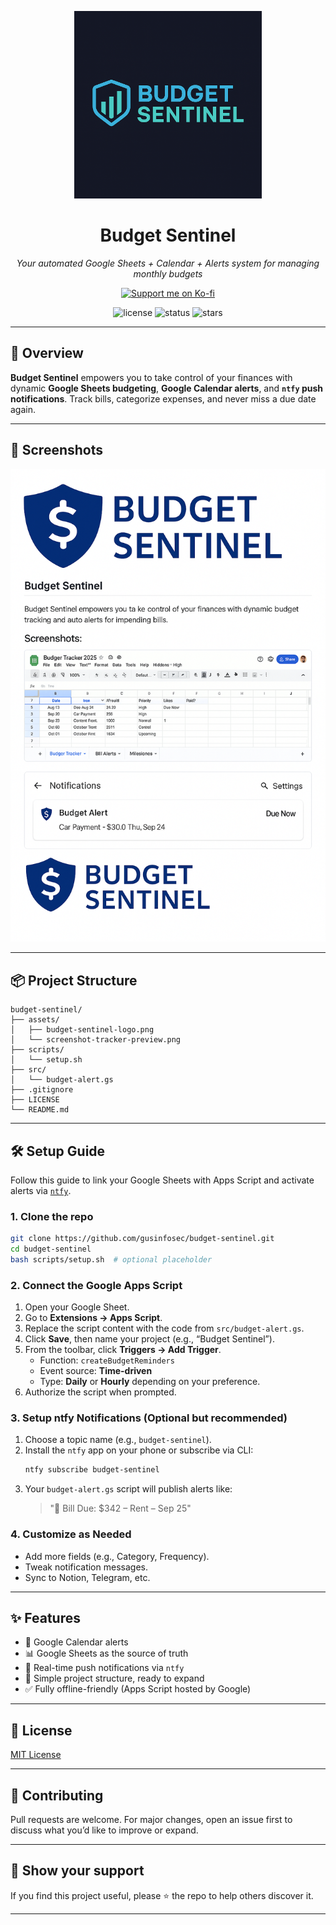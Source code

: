 <p align="center">
<img src="assets/budget-sentinel-logo.png" width="300" alt="Budget Sentinel Logo" />
</p>


<h1 align="center">Budget Sentinel</h1>


<p align="center">
<i>Your automated Google Sheets + Calendar + Alerts system for managing monthly budgets</i>
</p>


<p align="center">
<a href="https://ko-fi.com/s/3d7c0cfd31">
<img src="https://img.shields.io/badge/Support%20me%20on-Ko--fi-FF5E5B?logo=ko-fi&logoColor=white" alt="Support me on Ko-fi" />
</a>
</p>


<p align="center">
<img alt="license" src="https://img.shields.io/badge/license-MIT-green">
<img alt="status" src="https://img.shields.io/badge/status-active-brightgreen">
<img alt="stars" src="https://img.shields.io/github/stars/gusinfosec/budget-sentinel?style=social">
</p>

---

## 🚀 Overview

**Budget Sentinel** empowers you to take control of your finances with dynamic **Google Sheets budgeting**, **Google Calendar alerts**, and **`ntfy` push notifications**. Track bills, categorize expenses, and never miss a due date again.

---

## 📸 Screenshots

<p align="center">
  <img src="assets/screenshot-tracker-preview.png" alt="Google Sheets Budget Tracker" width="720"/>
</p>

---

## 📦 Project Structure

```
budget-sentinel/
├── assets/
│   ├── budget-sentinel-logo.png
│   └── screenshot-tracker-preview.png
├── scripts/
│   └── setup.sh
├── src/
│   └── budget-alert.gs
├── .gitignore
├── LICENSE
└── README.md
```

---

## 🛠 Setup Guide

Follow this guide to link your Google Sheets with Apps Script and activate alerts via [`ntfy`](https://ntfy.sh).

### 1. Clone the repo

```bash
git clone https://github.com/gusinfosec/budget-sentinel.git
cd budget-sentinel
bash scripts/setup.sh  # optional placeholder
```

### 2. Connect the Google Apps Script

1. Open your Google Sheet.
2. Go to **Extensions → Apps Script**.
3. Replace the script content with the code from `src/budget-alert.gs`.
4. Click **Save**, then name your project (e.g., “Budget Sentinel”).
5. From the toolbar, click **Triggers → Add Trigger**.
    - Function: `createBudgetReminders`
    - Event source: **Time-driven**
    - Type: **Daily** or **Hourly** depending on your preference.
6. Authorize the script when prompted.

### 3. Setup ntfy Notifications (Optional but recommended)

1. Choose a topic name (e.g., `budget-sentinel`).
2. Install the `ntfy` app on your phone or subscribe via CLI:
   ```bash
   ntfy subscribe budget-sentinel
   ```
3. Your `budget-alert.gs` script will publish alerts like:
   > "🚨 Bill Due: $342 – Rent – Sep 25"

### 4. Customize as Needed

- Add more fields (e.g., Category, Frequency).
- Tweak notification messages.
- Sync to Notion, Telegram, etc.

---

## ✨ Features

- 🔔 Google Calendar alerts
- 📊 Google Sheets as the source of truth
- 🚀 Real-time push notifications via `ntfy`
- 📁 Simple project structure, ready to expand
- ✅ Fully offline-friendly (Apps Script hosted by Google)

---

## 📜 License

[MIT License](LICENSE)

---

## 🤝 Contributing

Pull requests are welcome. For major changes, open an issue first to discuss what you’d like to improve or expand.

---

## 🌟 Show your support

If you find this project useful, please ⭐ the repo to help others discover it.

---
